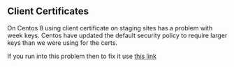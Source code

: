 ## Client Certificates

On Centos 8 using client certificate on staging sites has a problem with week keys. Centos have updated the default security policy to require larger keys than we were using for the certs.   

If you run into this problem then to fix it use [this link](https://gregsowell.com/?p=6424) 

